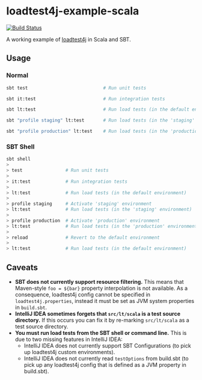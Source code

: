 # loadtest4j-example-scala

[![Build Status](https://travis-ci.com/loadtest4j/loadtest4j-example-scala.svg?branch=master)](https://travis-ci.com/loadtest4j/loadtest4j-example-scala)

A working example of [loadtest4j](https://www.loadtest4j.org) in Scala and SBT.

## Usage

### Normal

```bash
sbt test                            # Run unit tests

sbt it:test                         # Run integration tests

sbt lt:test                         # Run load tests (in the default environment)

sbt "profile staging" lt:test       # Run load tests (in the 'staging' environment)

sbt "profile production" lt:test    # Run load tests (in the 'production' environment)
```

### SBT Shell

```bash
sbt shell
>
> test                # Run unit tests
>
> it:test             # Run integration tests
>
> lt:test             # Run load tests (in the default environment)
>
> profile staging     # Activate 'staging' environment
> lt:test             # Run load tests (in the 'staging' environment)
>
> profile production  # Activate 'production' environment
> lt:test             # Run load tests (in the 'production' environment)
>
> reload              # Revert to the default environment
>
> lt:test             # Run load tests (in the default environment)
```

## Caveats

- **SBT does not currently support resource filtering.** This means that Maven-style `foo = ${bar}` 
property interpolation is not available. As a consequence, loadtest4j config cannot be specified in
`loadtest4j.properties`, instead it must be set as JVM system properties in `build.sbt`.
- **IntelliJ IDEA sometimes forgets that `src/lt/scala` is a test source directory.** If this occurs
you can fix it by re-marking `src/lt/scala` as a test source directory.
- **You must run load tests from the SBT shell or command line.** This is due to two missing 
features in IntelliJ IDEA:
  - IntelliJ IDEA does not currently support SBT Configurations (to pick up loadtest4j custom
  environments).  
  - IntelliJ IDEA does not currently read `testOptions` from build.sbt (to pick up any loadtest4j
  config that is defined as a JVM property in build.sbt).